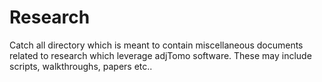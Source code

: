 # Research

Catch all directory which is meant to contain miscellaneous documents related 
to research which leverage adjTomo software. These may include scripts, 
walkthroughs, papers etc..
